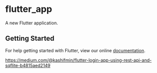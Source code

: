 # flutter_app

A new Flutter application.

## Getting Started

For help getting started with Flutter, view our online
[documentation](https://flutter.io/).


https://medium.com/@kashifmin/flutter-login-app-using-rest-api-and-sqflite-b4815aed2149

